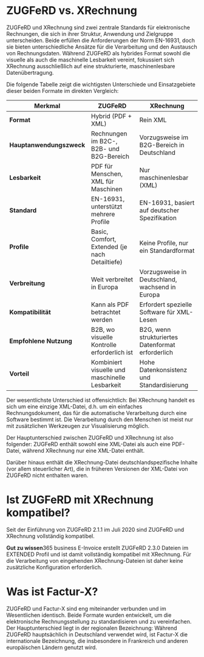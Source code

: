 # ZUGFeRD vs. XRechnung

ZUGFeRD und XRechnung sind zwei zentrale Standards für elektronische Rechnungen, die sich in ihrer Struktur, Anwendung und Zielgruppe unterscheiden. Beide erfüllen die Anforderungen der Norm EN-16931, doch sie bieten unterschiedliche Ansätze für die Verarbeitung und den Austausch von Rechnungsdaten. Während ZUGFeRD als hybrides Format sowohl die visuelle als auch die maschinelle Lesbarkeit vereint, fokussiert sich XRechnung ausschließlich auf eine strukturierte, maschinenlesbare Datenübertragung.

Die folgende Tabelle zeigt die wichtigsten Unterschiede und Einsatzgebiete dieser beiden Formate im direkten Vergleich:

| Merkmal                    | ZUGFeRD                                   | XRechnung                                 |
|----------------------------|-------------------------------------------|-------------------------------------------|
| **Format**                 | Hybrid (PDF + XML)                        | Rein XML                                  |
| **Hauptanwendungszweck**   | Rechnungen im B2C-, B2B- und B2G-Bereich        | Vorzugsweise im B2G-Bereich in Deutschland |
| **Lesbarkeit**             | PDF für Menschen, XML für Maschinen       | Nur maschinenlesbar (XML)                 |
| **Standard**               | EN-16931, unterstützt mehrere Profile     | EN-16931, basiert auf deutscher Spezifikation |
| **Profile**                | Basic, Comfort, Extended (je nach Detailtiefe) | Keine Profile, nur ein Standardformat     |
| **Verbreitung**            | Weit verbreitet in Europa                 | Vorzugsweise in Deutschland, wachsend in Europa |
| **Kompatibilität**         | Kann als PDF betrachtet werden            | Erfordert spezielle Software für XML-Lesen|
| **Empfohlene Nutzung**     | B2B, wo visuelle Kontrolle erforderlich ist | B2G, wenn strukturiertes Datenformat erforderlich |
| **Vorteil**                | Kombiniert visuelle und maschinelle Lesbarkeit | Hohe Datenkonsistenz und Standardisierung |

Der wesentlichste Unterschied ist offensichtlich: Bei XRechnung handelt es sich um eine einzige XML-Datei, d.h. um ein einfaches Rechnungsdokument, das für die automatische Verarbeitung durch eine Software bestimmt ist. Die Verarbeitung durch den Menschen ist meist nur mit zusätzlichen Werkzeugen zur Visualisierung möglich.

Der Hauptunterschied zwischen ZUGFeRD und XRechnung ist also folgender:
ZUGFeRD enthält sowohl eine XML-Datei als auch eine PDF-Datei, während XRechnung nur eine XML-Datei enthält.

Darüber hinaus enthält die XRechnung-Datei deutschlandspezifische Inhalte (vor allem steuerlicher Art), die in früheren Versionen der XML-Datei von ZUGFeRD nicht enthalten waren.

# Ist ZUGFeRD mit XRechnung kompatibel?

Seit der Einführung von ZUGFeRD 2.1.1 im Juli 2020 sind ZUGFeRD und XRechnung vollständig kompatibel.

<div class="alert alert-notice">
    <i class="fa-light fa-hand-point-up fa-lg"></i>
    <strong>Gut zu wissen</strong>365 business E-Invoice erstellt ZUGFeRD 2.3.0 Dateien im EXTENDED Profil und ist damit vollständig kompatibel mit XRechnung. Für die Verarbeitung von eingehenden XRechnung-Dateien ist daher keine zusätzliche Konfiguration erforderlich.
</div>

# Was ist Factur-X?

ZUGFeRD und Factur-X sind eng miteinander verbunden und im Wesentlichen identisch. Beide Formate wurden entwickelt, um die elektronische Rechnungsstellung zu standardisieren und zu vereinfachen. Der Hauptunterschied liegt in der regionalen Bezeichnung: Während ZUGFeRD hauptsächlich in Deutschland verwendet wird, ist Factur-X die internationale Bezeichnung, die insbesondere in Frankreich und anderen europäischen Ländern genutzt wird.

